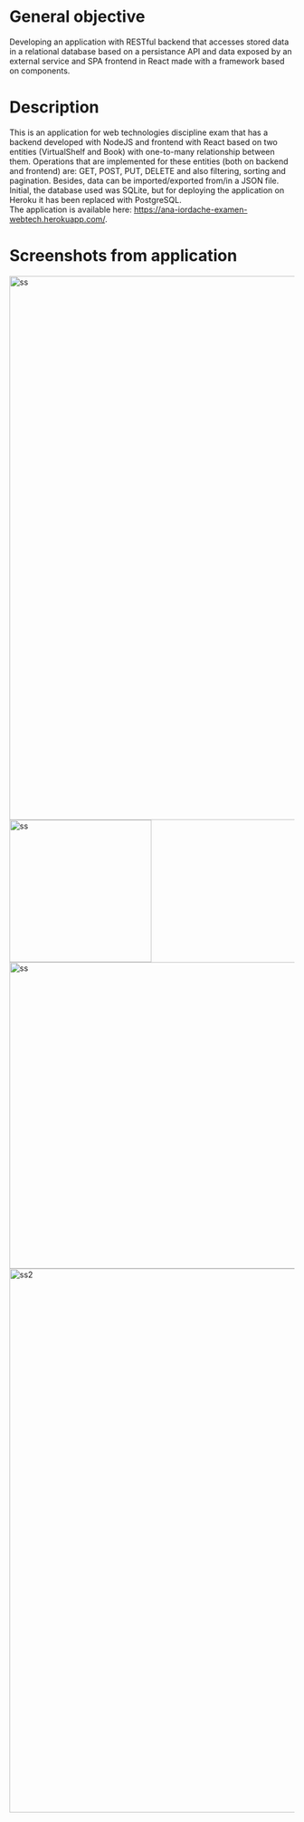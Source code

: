# General objective
Developing an application with RESTful backend that accesses stored data in a relational database based on a persistance API and data exposed by an external service and SPA frontend in React made with a framework based on components.
# Description
This is an application for web technologies discipline exam that has a backend developed with NodeJS and frontend with React based on two entities (VirtualShelf and Book) with one-to-many relationship between them.
Operations that are implemented for these entities (both on backend and frontend) are: GET, POST, PUT, DELETE and also filtering, sorting and pagination.
Besides, data can be imported/exported from/in a JSON file.
Initial, the database used was SQLite, but for deploying the application on Heroku it has been replaced with PostgreSQL.<br>
The application is available here: https://ana-iordache-examen-webtech.herokuapp.com/.
# Screenshots from application
<img width="960" alt="ss" src="https://user-images.githubusercontent.com/100632281/205146904-a25c529b-0335-4b99-b84b-5ae101309f68.png">
<img width="251" alt="ss" src="https://user-images.githubusercontent.com/100632281/205147050-c6475c30-54da-4287-bf20-b26bc03f0a27.png">
<img width="541" alt="ss" src="https://user-images.githubusercontent.com/100632281/205147447-240fc7d8-5d88-4e2d-a15e-ccbc732d99b0.png">
<img width="960" alt="ss2" src="https://user-images.githubusercontent.com/100632281/205147466-417825df-4d86-4c2f-9ee5-2b1845666931.png">

